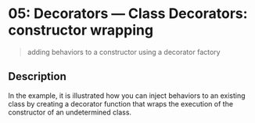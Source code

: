 # 05: Decorators &mdash; Class Decorators: constructor wrapping
> adding behaviors to a constructor using a decorator factory

## Description

In the example, it is illustrated how you can inject behaviors to an existing class by creating a decorator function that wraps the execution of the constructor of an undetermined class.

